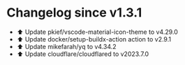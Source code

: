 # Changelog since v1.3.1
- ⬆️ Update pkief/vscode-material-icon-theme to v4.29.0 
- ⬆️ Update docker/setup-buildx-action action to v2.9.1 
- ⬆️ Update mikefarah/yq to v4.34.2 
- ⬆️ Update cloudflare/cloudflared to v2023.7.0 
